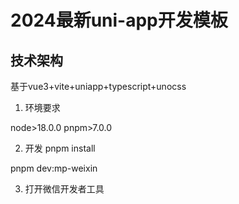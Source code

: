 # 2024最新uni-app开发模板

## 技术架构

基于vue3+vite+uniapp+typescript+unocss

1. 环境要求

node>18.0.0
pnpm>7.0.0

2. 开发
   pnpm install

pnpm dev:mp-weixin

3. 打开微信开发者工具
